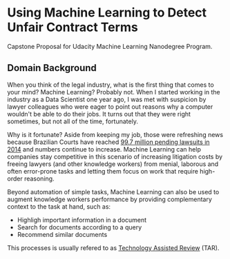 # Using Machine Learning to Detect Unfair Contract Terms

Capstone Proposal for Udacity Machine Learning Nanodegree Program.

## Domain Background
When you think of the legal industry, what is the first thing that comes to your mind? Machine Learning? Probably not. When I started working in the industry as a Data Scientist one year ago, I was met with suspicion by lawyer colleagues who were eager to point out reasons why a computer wouldn't be able to do their jobs. It turns out that they were right sometimes, but not all of the time, fortunately.

Why is it fortunate? Aside from keeping my job, those were refreshing news because Brazilian Courts have reached [99.7 million pending lawsuits in 2014](http://www.cnj.jus.br/files/conteudo/arquivo/2015/11/491328c33144833370f375278683f955.pdf) and numbers continue to increase. Machine Learning can help companies stay competitive in this scenario of increasing litigation costs by freeing lawyers (and other knowledge workers) from menial, laborous and often error-prone tasks and letting them focus on work that require high-order reasoning.

Beyond automation of simple tasks, Machine Learning can also be used to augment knowledge workers performance by providing complementary context to the task at hand, such as:

- Highligh important information in a document
- Search for documents according to a query
- Recommend similar documents

This processes is usually refered to as [Technology Assisted Review](http://www.edrm.net/frameworks-and-standards/technology-assisted-review/) (TAR).
